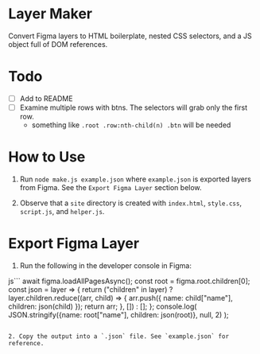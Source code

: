 # Layer Maker

Convert Figma layers to HTML boilerplate, nested CSS selectors, and a JS object full of DOM references. 

# Todo

- [ ] Add to README
- [ ] Examine multiple rows with btns. The selectors will grab only the first row.
    - something like `.root .row:nth-child(n) .btn` will be needed

# How to Use

1. Run `node make.js example.json` where `example.json` is exported layers from Figma. See the `Export Figma Layer` section below.

2. Observe that a `site` directory is created with `index.html`, `style.css`, `script.js`, and `helper.js`.

# Export Figma Layer

1. Run the following in the developer console in Figma:

js```
await figma.loadAllPagesAsync();
const root = figma.root.children[0];
const json = layer => {
    return ("children" in layer) ? layer.children.reduce((arr, child) => {
        arr.push({ name: child["name"], children: json(child) });
        return arr;
    }, []) : [];
};
console.log(
    JSON.stringify({name: root["name"], children: json(root)}, null, 2)
);
```

2. Copy the output into a `.json` file. See `example.json` for reference.
